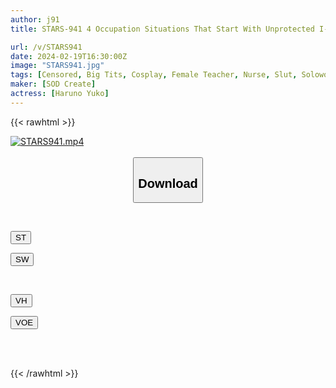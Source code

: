 ```yaml
---
author: j91
title: STARS-941 4 Occupation Situations That Start With Unprotected I-Cup Boobs Yuko Haruno, A Really Naughty Working Woman Who Can’t Stop When Her Breast Massage Turns On Even At Work

url: /v/STARS941
date: 2024-02-19T16:30:00Z
image: "STARS941.jpg"
tags: [Censored, Big Tits, Cosplay, Female Teacher, Nurse, Slut, Solowork]
maker: [SOD Create]
actress: [Haruno Yuko]
---
```



{{< rawhtml >}}

<div class="video" data-videoid="bVWM9mMRZOIPzkJ">
    <a href="javascript:;">
        <img src="/v/STARS941/STARS941.jpg" width="WIDTH" height="HEIGHT" alt="STARS941.mp4" loading="lazy">
    </a>
</div>

<script type="text/javascript" src="https://j91.asia/asset/on-demand-st.js"></script>

<br>
  <link rel="stylesheet" href="https://j91.asia/asset/bs5.css">
  
  <center>
  <button class="btn btn-primary" type="button" data-bs-toggle="collapse" data-bs-target=".multi-collapse" aria-expanded="false" aria-controls="multiCollapseExample1 multiCollapseExample2"><h2>Download</h2></button></center>
</p>
<div class="row">
  <div class="col">
    <div class="collapse multi-collapse" id="multiCollapseExample1">
      <div class="card card-body">
	      	      <br>
<div class="buttons">  
<p><a href="https://streamtape.to/v/bVWM9mMRZOIPzkJ" target="_blank"><button class="btn-hover color-3"><i class="fa fa-download"></i> ST</button></a></p>
<p><a href="https://cdnwish.com/qsq833zai142" target="_blank"><button class="btn-hover color-2"><i class="fa fa-download"></i> SW</button></a></p></div>
    </div>
  </div>
</div>
  <div class="col">
    <div class="collapse multi-collapse" id="multiCollapseExample2">
      <div class="card card-body">
	      <br>
<div class="buttons">
<p><a href="https://vidhidepro.com/f/6jikfpjps9a5"><button class="btn-hover color-9"><i class="fa fa-download"></i> VH</button></a></p>
<p><a href="https://voe.sx/lu5dzu8rviis"><button class="btn-hover color-8"><i class="fa fa-download"></i> VOE</button></a></p></div>
<br><br>
      </div>
    </div>
  </div>
</div>

{{< /rawhtml >}}